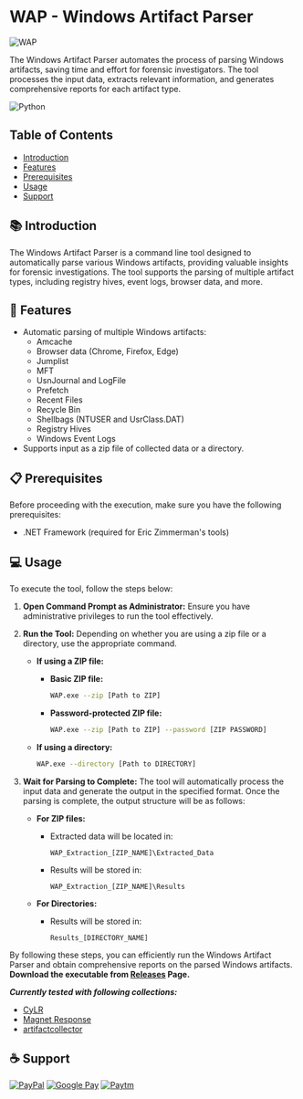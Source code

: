 # WAP - Windows Artifact Parser

![WAP](https://github.com/user-attachments/assets/c4428f83-a8d7-4acb-be72-522b3bd5b48e)

The Windows Artifact Parser automates the process of parsing Windows artifacts, saving time and effort for forensic investigators. The tool processes the input data, extracts relevant information, and generates comprehensive reports for each artifact type.

![Python](https://img.shields.io/badge/python-3670A0?style=for-the-badge&logo=python&logoColor=ffdd54)

## Table of Contents

- [Introduction](#-introduction)
- [Features](#-features)
- [Prerequisites](#-prerequisites)
- [Usage](#-usage)
- [Support](#coffee-support)

## 📚 Introduction

The Windows Artifact Parser is a command line tool designed to automatically parse various Windows artifacts, providing valuable insights for forensic investigations. The tool supports the parsing of multiple artifact types, including registry hives, event logs, browser data, and more.

## 🚀 Features

- Automatic parsing of multiple Windows artifacts:
  - Amcache
  - Browser data (Chrome, Firefox, Edge)
  - Jumplist
  - MFT
  - UsnJournal and LogFile
  - Prefetch
  - Recent Files
  - Recycle Bin
  - Shellbags (NTUSER and UsrClass.DAT)
  - Registry Hives
  - Windows Event Logs
- Supports input as a zip file of collected data or a directory.

## 📋 Prerequisites

Before proceeding with the execution, make sure you have the following prerequisites:

- .NET Framework (required for Eric Zimmerman's tools)

## 💻 Usage

To execute the tool, follow the steps below:

1. **Open Command Prompt as Administrator:**
   Ensure you have administrative privileges to run the tool effectively.

2. **Run the Tool:**
   Depending on whether you are using a zip file or a directory, use the appropriate command.

   - **If using a ZIP file:**
     - **Basic ZIP file:**
       ```sh
       WAP.exe --zip [Path to ZIP]
       ```
     - **Password-protected ZIP file:**
       ```sh
       WAP.exe --zip [Path to ZIP] --password [ZIP PASSWORD]
       ```

   - **If using a directory:**
     ```sh
     WAP.exe --directory [Path to DIRECTORY]
     ```

3. **Wait for Parsing to Complete:**
   The tool will automatically process the input data and generate the output in the specified format. Once the parsing is complete, the output structure will be as follows:

   - **For ZIP files:**
     - Extracted data will be located in:
       ```
       WAP_Extraction_[ZIP_NAME]\Extracted_Data
       ```
     - Results will be stored in:
       ```
       WAP_Extraction_[ZIP_NAME]\Results
       ```

   - **For Directories:**
     - Results will be stored in:
       ```
       Results_[DIRECTORY_NAME]
       ```

By following these steps, you can efficiently run the Windows Artifact Parser and obtain comprehensive reports on the parsed Windows artifacts. **Download the executable from [Releases](https://github.com/SanketBaraiya/WAP/releases) Page.**

***Currently tested with following collections:***
- [CyLR](https://github.com/orlikoski/CyLR)
- [Magnet Response](https://www.magnetforensics.com/resources/magnet-response/)
- [artifactcollector](https://github.com/forensicanalysis/artifactcollector)

## :coffee: Support

[![PayPal](https://img.shields.io/badge/PayPal-00457C?style=for-the-badge&logo=paypal&logoColor=white)](https://www.paypal.me/sanketbaraiya16)
[![Google Pay](https://img.shields.io/badge/GooglePay-%233780F1.svg?style=for-the-badge&logo=Google-Pay&logoColor=white)](https://mega.nz/file/5AgGWYJY#OS2bS3sbPkUai0lE9wW6ymq_Ub1gLHn2XCZVanMWYts)
[![Paytm](https://img.shields.io/badge/Paytm-1C2C94?style=for-the-badge&logo=paytm&logoColor=05BAF3)](https://mega.nz/file/kBwSxKpL#BMColiA74JWw1cXx7Z0LdpEjBRmkc6rp5oWmq23pXNY)
